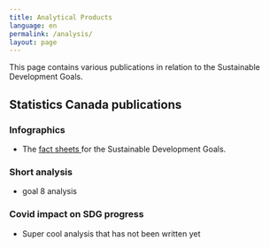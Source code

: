 ```yaml
---
title: Analytical Products
language: en
permalink: /analysis/
layout: page
---
```


<p>This page contains various publications in relation to the Sustainable Development Goals.
<br>
</p>

## Statistics Canada publications 

### Infographics

* The <a href="https://www150.statcan.gc.ca/n1/pub/11-637-x/11-637-x2020001-eng.htm">fact sheets </a> for the Sustainable Development Goals. 

### Short analysis
* goal 8 analysis

### Covid impact on SDG progress
* Super cool analysis that has not been written yet
